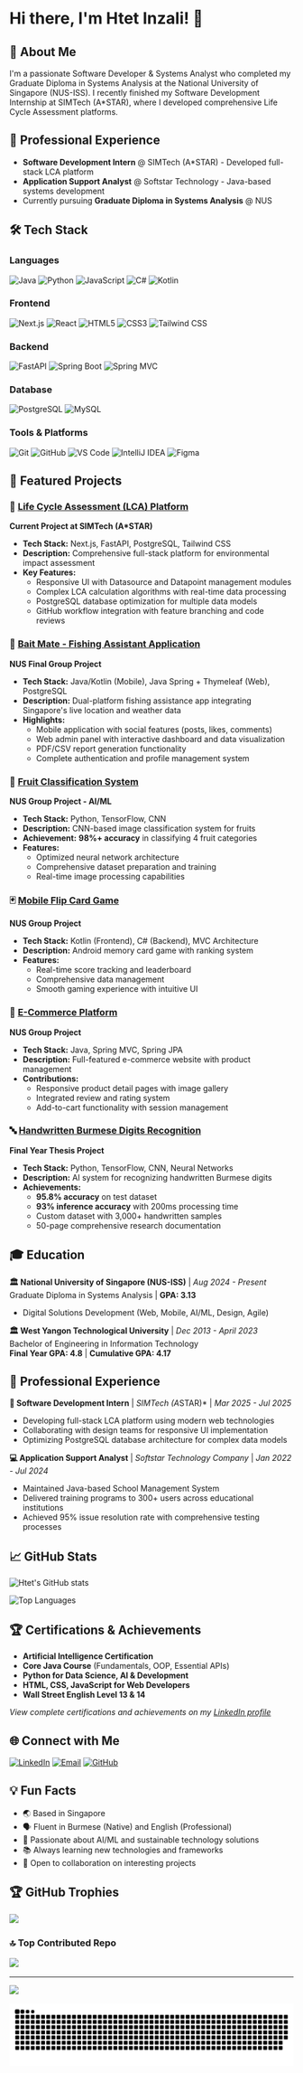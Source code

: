 # Hi there, I'm Htet Inzali! 👋

## 💫 About Me
I'm a passionate Software Developer & Systems Analyst who completed my Graduate Diploma in Systems Analysis at the National University of Singapore (NUS-ISS). I recently finished my Software Development Internship at SIMTech (A*STAR), where I developed comprehensive Life Cycle Assessment platforms.

## 💼 Professional Experience
- **Software Development Intern** @ SIMTech (A*STAR) - Developed full-stack LCA platform
- **Application Support Analyst** @ Softstar Technology - Java-based systems development  
- Currently pursuing **Graduate Diploma in Systems Analysis** @ NUS

## 🛠️ Tech Stack

### Languages
![Java](https://img.shields.io/badge/Java-ED8B00?style=for-the-badge&logo=java&logoColor=white)
![Python](https://img.shields.io/badge/Python-3776AB?style=for-the-badge&logo=python&logoColor=white)
![JavaScript](https://img.shields.io/badge/JavaScript-F7DF1E?style=for-the-badge&logo=javascript&logoColor=black)
![C#](https://img.shields.io/badge/C%23-239120?style=for-the-badge&logo=c-sharp&logoColor=white)
![Kotlin](https://img.shields.io/badge/Kotlin-0095D5?style=for-the-badge&logo=kotlin&logoColor=white)

### Frontend
![Next.js](https://img.shields.io/badge/Next.js-000000?style=for-the-badge&logo=next.js&logoColor=white)
![React](https://img.shields.io/badge/React-20232A?style=for-the-badge&logo=react&logoColor=61DAFB)
![HTML5](https://img.shields.io/badge/HTML5-E34F26?style=for-the-badge&logo=html5&logoColor=white)
![CSS3](https://img.shields.io/badge/CSS3-1572B6?style=for-the-badge&logo=css3&logoColor=white)
![Tailwind CSS](https://img.shields.io/badge/Tailwind_CSS-38B2AC?style=for-the-badge&logo=tailwind-css&logoColor=white)

### Backend
![FastAPI](https://img.shields.io/badge/FastAPI-005571?style=for-the-badge&logo=fastapi)
![Spring Boot](https://img.shields.io/badge/Spring_Boot-F2F4F9?style=for-the-badge&logo=spring-boot)
![Spring MVC](https://img.shields.io/badge/Spring_MVC-6DB33F?style=for-the-badge&logo=spring&logoColor=white)

### Database
![PostgreSQL](https://img.shields.io/badge/PostgreSQL-316192?style=for-the-badge&logo=postgresql&logoColor=white)
![MySQL](https://img.shields.io/badge/MySQL-00000F?style=for-the-badge&logo=mysql&logoColor=white)

### Tools & Platforms
![Git](https://img.shields.io/badge/Git-F05032?style=for-the-badge&logo=git&logoColor=white)
![GitHub](https://img.shields.io/badge/GitHub-100000?style=for-the-badge&logo=github&logoColor=white)
![VS Code](https://img.shields.io/badge/VS_Code-0078D4?style=for-the-badge&logo=visual%20studio%20code&logoColor=white)
![IntelliJ IDEA](https://img.shields.io/badge/IntelliJ_IDEA-000000?style=for-the-badge&logo=intellij-idea&logoColor=white)
![Figma](https://img.shields.io/badge/Figma-F24E1E?style=for-the-badge&logo=figma&logoColor=white)

## 🌟 Featured Projects

### 🌱 [Life Cycle Assessment (LCA) Platform](https://github.com/Htet-Inzali/lca-platform)
**Current Project at SIMTech (A*STAR)**
- **Tech Stack:** Next.js, FastAPI, PostgreSQL, Tailwind CSS
- **Description:** Comprehensive full-stack platform for environmental impact assessment
- **Key Features:**
  - Responsive UI with Datasource and Datapoint management modules
  - Complex LCA calculation algorithms with real-time data processing
  - PostgreSQL database optimization for multiple data models
  - GitHub workflow integration with feature branching and code reviews

### 🎣 [Bait Mate - Fishing Assistant Application](https://github.com/Htet-Inzali/bait-mate)
**NUS Final Group Project**
- **Tech Stack:** Java/Kotlin (Mobile), Java Spring + Thymeleaf (Web), PostgreSQL
- **Description:** Dual-platform fishing assistance app integrating Singapore's live location and weather data
- **Highlights:**
  - Mobile application with social features (posts, likes, comments)
  - Web admin panel with interactive dashboard and data visualization
  - PDF/CSV report generation functionality
  - Complete authentication and profile management system

### 🍎 [Fruit Classification System](https://github.com/Htet-Inzali/fruit-classifier)
**NUS Group Project - AI/ML**
- **Tech Stack:** Python, TensorFlow, CNN
- **Description:** CNN-based image classification system for fruits
- **Achievement:** **98%+ accuracy** in classifying 4 fruit categories
- **Features:**
  - Optimized neural network architecture
  - Comprehensive dataset preparation and training
  - Real-time image processing capabilities

### 🃏 [Mobile Flip Card Game](https://github.com/Htet-Inzali/flip-card-game)
**NUS Group Project**
- **Tech Stack:** Kotlin (Frontend), C# (Backend), MVC Architecture
- **Description:** Android memory card game with ranking system
- **Features:**
  - Real-time score tracking and leaderboard
  - Comprehensive data management
  - Smooth gaming experience with intuitive UI

### 📱 [E-Commerce Platform](https://github.com/Htet-Inzali/ecommerce-platform)
**NUS Group Project**
- **Tech Stack:** Java, Spring MVC, Spring JPA
- **Description:** Full-featured e-commerce website with product management
- **Contributions:**
  - Responsive product detail pages with image gallery
  - Integrated review and rating system
  - Add-to-cart functionality with session management

### 🔤 [Handwritten Burmese Digits Recognition](https://github.com/Htet-Inzali/burmese-digits-recognition)
**Final Year Thesis Project**
- **Tech Stack:** Python, TensorFlow, CNN, Neural Networks
- **Description:** AI system for recognizing handwritten Burmese digits
- **Achievements:**
  - **95.8% accuracy** on test dataset
  - **93% inference accuracy** with 200ms processing time
  - Custom dataset with 3,000+ handwritten samples
  - 50-page comprehensive research documentation

## 🎓 Education

**🏛️ National University of Singapore (NUS-ISS)** | *Aug 2024 - Present*  
Graduate Diploma in Systems Analysis | **GPA: 3.13**
- Digital Solutions Development (Web, Mobile, AI/ML, Design, Agile)

**🏛️ West Yangon Technological University** | *Dec 2013 - April 2023*  
Bachelor of Engineering in Information Technology  
**Final Year GPA: 4.8** | **Cumulative GPA: 4.17**

## 💼 Professional Experience

**🔬 Software Development Intern** | *SIMTech (A*STAR)* | *Mar 2025 - Jul 2025*
- Developing full-stack LCA platform using modern web technologies
- Collaborating with design teams for responsive UI implementation
- Optimizing PostgreSQL database architecture for complex data models

**💻 Application Support Analyst** | *Softstar Technology Company* | *Jan 2022 - Jul 2024*
- Maintained Java-based School Management System
- Delivered training programs to 300+ users across educational institutions
- Achieved 95% issue resolution rate with comprehensive testing processes

## 📈 GitHub Stats

![Htet's GitHub stats](https://github-readme-stats.vercel.app/api?username=Htet-Inzali&show_icons=true&theme=radical)

![Top Languages](https://github-readme-stats.vercel.app/api/top-langs/?username=Htet-Inzali&layout=compact&theme=radical)

## 🏆 Certifications & Achievements

- **Artificial Intelligence Certification**
- **Core Java Course** (Fundamentals, OOP, Essential APIs)
- **Python for Data Science, AI & Development**
- **HTML, CSS, JavaScript for Web Developers**
- **Wall Street English Level 13 & 14**

*View complete certifications and achievements on my [LinkedIn profile](https://linkedin.com/in/htet-inzali-7b70b7214)*

## 🌐 Connect with Me

[![LinkedIn](https://img.shields.io/badge/LinkedIn-0077B5?style=for-the-badge&logo=linkedin&logoColor=white)](https://linkedin.com/in/htet-inzali-7b70b7214)
[![Email](https://img.shields.io/badge/Email-D14836?style=for-the-badge&logo=gmail&logoColor=white)](mailto:htetinzali10@gmail.com)
[![GitHub](https://img.shields.io/badge/GitHub-100000?style=for-the-badge&logo=github&logoColor=white)](https://github.com/Htet-Inzali)

## 💡 Fun Facts

- 🌏 Based in Singapore
- 🗣️ Fluent in Burmese (Native) and English (Professional)
- 🎯 Passionate about AI/ML and sustainable technology solutions
- 📚 Always learning new technologies and frameworks
- 🤝 Open to collaboration on interesting projects

## 🏆 GitHub Trophies
![](https://github-profile-trophy.vercel.app/?username=Htet-Inzali&theme=radical&no-frame=false&no-bg=true&margin-w=4)

### 🔝 Top Contributed Repo
![](https://github-contributor-stats.vercel.app/api?username=Htet-Inzali&limit=5&theme=dark&combine_all_yearly_contributions=true)

---
[![](https://visitcount.itsvg.in/api?id=Htet-Inzali&icon=0&color=0)](https://visitcount.itsvg.in)

<!-- Proudly created with GPRM ( https://gprm.itsvg.in ) -->

<picture>
  <source media="(prefers-color-scheme: dark)" srcset="https://raw.githubusercontent.com/Htet-Inzali/Htet-Inzali/output/github-snake-dark.svg" />
<!--   <source media="(prefers-color-scheme: light)" srcset="https://raw.githubusercontent.com/Htet-Inzali/Htet-Inzali/output/github-snake.svg" /> -->
  <img alt="github-snake" src="https://raw.githubusercontent.com/Htet-Inzali/Htet-Inzali/output/github-snake.svg" />
</picture>

